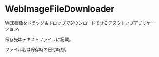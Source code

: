 # WebImageFileDownloader
WEB画像をドラッグ＆ドロップでダウンロードできるデスクトップアプリケーション。

保存先はテキストファイルに記載。

ファイル名は保存時の日付時刻。

